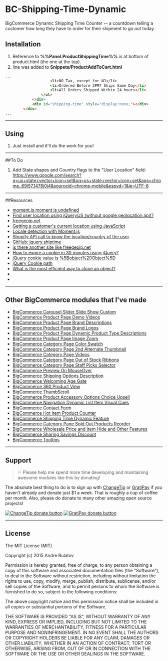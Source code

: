 # BC-Shipping-Time-Dynamic
BigCommerce Dynamic Shipping Time Counter -- a countdown telling a customer how long they have to order for their shipment to go out today.


## Installation

1. Reference to **%%Panel.ProductShippingTime%%** is at bottom of product.html (the one at the top).
2. **<div id="shipping-time" style="display:none;"></div>** line was added to **Snippets/ProductAddToCart.html**

```HTML
...
                    <li>NO Tax, except for NJ</li>
                    <li>Ordered Before 2PM? Ships Same Day</li>
                    <li>All Orders Shipped Within 24 hours</li>
                </ul>
            </div>
            <div id="shipping-time" style="display:none;"></div>
        </div>
...
```





------------------------------------------------------------------------------------


## Using

1. Just install and it'll do the work for you!  


------------------------------------------------------------------------------------


##To Do

1. Add State shapes and Country flags to the "User Location" field: https://www.google.com/search?q=us+state+vector+icon+set&oq=us+state+vector+icon+set&aqs=chrome..69i57.1478j0j4&sourceid=chrome-mobile&espvd=1&ie=UTF-8

------------------------------------------------------------------------------------


##Resources
- [moment.js moment is undefined](http://stackoverflow.com/questions/24520828/moment-js-moment-is-undefined)
- [Find user location using jQuery/JS (without google geolocation api)?](http://stackoverflow.com/questions/14177647/find-user-location-using-jquery-js-without-google-geolocation-api)
- [freegeoip.net](https://freegeoip.net/)
- [Getting a customer's current location using JavaScript](https://docs.shopify.com/manual/configuration/store-customization/page-specific/store-wide/get-a-visitors-location)
- [Locale detection with Moment.js](http://stackoverflow.com/questions/25725882/locale-detection-with-moment-js)
- [Shopify API call to know the location/country of the user](http://stackoverflow.com/questions/13042377/shopify-api-call-to-know-the-location-country-of-the-user)
- [GitHub: jquery.shiptime](https://github.com/danecando/jquery.shiptime)
- [is there another site like freegeoip.net](http://stackoverflow.com/questions/20882227/is-there-another-site-like-freegeoip-net)
- [How to expire a cookie in 30 minutes using jQuery?](http://stackoverflow.com/questions/1830246/how-to-expire-a-cookie-in-30-minutes-using-jquery)
- [jQuery cookie value is %5Bobject%20Object%5D](http://stackoverflow.com/questions/16355717/jquery-cookie-value-is-5bobject20object5d)
- [jQuery Cookie path](http://stackoverflow.com/questions/9326620/jquery-cookie-path)
- [What is the most efficient way to clone an object?](http://stackoverflow.com/questions/122102/what-is-the-most-efficient-way-to-clone-an-object)
- []()
- []()




------------------------------------------------------------------------------------


## Other BigCommerce modules that I've made

* [BigCommerce Carousel Slider Slide Show Custom](https://github.com/iamandrebulatov/BC-Carousel-Slider-Slide-Show-Custom)
* [BigCommerce Product Page Demo Videos](https://github.com/iamandrebulatov/BigCommerce-Product-Page-Demo-Videos)
* [BigCommerce Product Page Brand Descriptions](https://github.com/iamandrebulatov/BigCommerce-Product-Page-Brand-Descriptions)
* [BigCommerce Product Page Brand Logos](https://github.com/iamandrebulatov/BigCommerce-Product-Page-Brand-Logos)
* [BigCommerce Product Page Dynamic Product Type Descriptions](https://github.com/iamandrebulatov/BC-Product-Page-Dynamic-Product-Type-Descriptions)
* [BigCommerce Product Page Image Zoom](https://github.com/iamandrebulatov/BC-Product-Page-Image-Zoom)
* [BigCommerce Category Page Color Swatch](https://github.com/iamandrebulatov/BigCommerce-Color-Swatch-On-Category)
* [BigCommerce Category Page 2nd Alternate Thumbnail](https://github.com/iamandrebulatov/BigCommerce-Category-Pages-2nd-Alternate-Thumbnail)
* [BigCommerce Category Page Videos](https://github.com/iamandrebulatov/BigCommerce-Category-Page-Demo-Videos)
* [BigCommerce Category Page Out of Stock Ribbons](https://github.com/iamandrebulatov/BigCommerce-Out-of-Stock-Category-Items)
* [BigCommerce Category Page Staff Picks Selector](https://github.com/iamandrebulatov/BC-Staff-Picks-Selector)
* [BigCommerce Preview On MouseOver](https://github.com/iamandrebulatov/BC-Preview-On-MouseOver)
* [BigCommerce Shipping Options Description](https://github.com/iamandrebulatov/BC-Shipping-Options-Descriptions)
* [BigCommerce Welcoming Age Gate](https://github.com/iamandrebulatov/BC-Welcoming-Age-Gate)
* [BigCommerce 360 Product View](https://github.com/iamandrebulatov/BC-360-Product-View)
* [BigCommerce ThumbScroll](https://github.com/iamandrebulatov/BC-ThumbScroll)
* [BigCommerce Product Accessory Options Choice Upsell](https://github.com/iamandrebulatov/BC-Product-Accessory-Options-Choice-Upsell)
* [BigCommerce Navigation Dynamic List Item Visual Cues](https://github.com/iamandrebulatov/BC-Nav-Dynamic-List-Item-Visual-Cues)
* [BigCommerce Contact Form](https://github.com/iamandrebulatov/BC-Contact-Form)
* [BigCommerce Hot Item Product Counter](https://github.com/iamandrebulatov/BC-Hot-Item-Product-Counter)
* [BigCommerce Shipping Time Dynamic Feature](https://github.com/iamandrebulatov/BC-Product-Shipping-Time-Dynamic)
* [BigCommerce Category Page Sold Out Products Reorder](https://github.com/iamandrebulatov/BC-Category-Push-Sold-Out-Products-to-Bottom)
* [BigCommerce Wholesale Price and Item Hide and Other Features](https://github.com/iamandrebulatov/BC-Wholesale-Price-and-Item-Hide)
* [BigCommerce Sharing Savings Discount](https://github.com/iamandrebulatov/BC-Sharing-Savings-Discount)
* [BigCommerce Tooltips](https://github.com/iamandrebulatov/BC-Tooltips)


------------------------------------------------------------------------------------


## Support

> ⚐ Please help me spend more time developing and maintaining awesome modules like this by donating!

The absolute best thing to do is to sign up with [ChangeTip](//changetip.com) or [GratiPay](//gratipay.com) if you haven't already and donate just $1 a week. That is roughly a cup of coffee per month. Also, please do donate to many other amazing open source projects!

[![ChangeTip donate button](http://andrebulatov.com/wp-content/uploads/tipme_button.png)](//www.changetip.com/tipme/andre.bulatov/ "Donate once-off to this project using ChangeTip")
[![GratiPay donate button](http://andrebulatov.com/wp-content/uploads/gratipay-button.png)](//www.gratipay.com/andrebulatov/ "Donate once-off to this project using GratiPay")


------------------------------------------------------------------------------------


## License

The MIT License (MIT)

Copyright (c) 2015 Andre Bulatov

Permission is hereby granted, free of charge, to any person obtaining a copy
of this software and associated documentation files (the "Software"), to deal
in the Software without restriction, including without limitation the rights
to use, copy, modify, merge, publish, distribute, sublicense, and/or sell
copies of the Software, and to permit persons to whom the Software is
furnished to do so, subject to the following conditions:

The above copyright notice and this permission notice shall be included in
all copies or substantial portions of the Software.

THE SOFTWARE IS PROVIDED "AS IS", WITHOUT WARRANTY OF ANY KIND, EXPRESS OR
IMPLIED, INCLUDING BUT NOT LIMITED TO THE WARRANTIES OF MERCHANTABILITY,
FITNESS FOR A PARTICULAR PURPOSE AND NONINFRINGEMENT. IN NO EVENT SHALL THE
AUTHORS OR COPYRIGHT HOLDERS BE LIABLE FOR ANY CLAIM, DAMAGES OR OTHER
LIABILITY, WHETHER IN AN ACTION OF CONTRACT, TORT OR OTHERWISE, ARISING FROM,
OUT OF OR IN CONNECTION WITH THE SOFTWARE OR THE USE OR OTHER DEALINGS IN
THE SOFTWARE.
